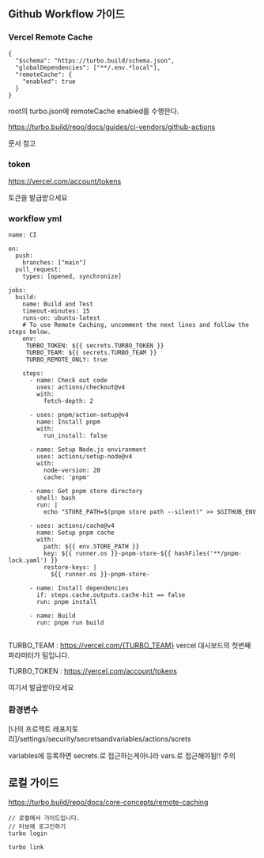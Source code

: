 ## Github Workflow 가이드

### Vercel Remote Cache

```
{
  "$schema": "https://turbo.build/schema.json",
  "globalDependencies": ["**/.env.*local"],
  "remoteCache": {
    "enabled": true
  }
}

```

root의 turbo.json에 remoteCache enabled를 수행한다.

https://turbo.build/repo/docs/guides/ci-vendors/github-actions

문서 참고

### token

https://vercel.com/account/tokens

토큰을 발급받으세요

### workflow yml

```
name: CI

on:
  push:
    branches: ["main"]
  pull_request:
    types: [opened, synchronize]

jobs:
  build:
    name: Build and Test
    timeout-minutes: 15
    runs-on: ubuntu-latest
    # To use Remote Caching, uncomment the next lines and follow the steps below.
    env:
     TURBO_TOKEN: ${{ secrets.TURBO_TOKEN }}
     TURBO_TEAM: ${{ secrets.TURBO_TEAM }}
     TURBO_REMOTE_ONLY: true

    steps:
      - name: Check out code
        uses: actions/checkout@v4
        with:
          fetch-depth: 2

      - uses: pnpm/action-setup@v4
        name: Install pnpm
        with:
          run_install: false

      - name: Setup Node.js environment
        uses: actions/setup-node@v4
        with:
          node-version: 20
          cache: 'pnpm'

      - name: Get pnpm store directory
        shell: bash
        run: |
          echo "STORE_PATH=$(pnpm store path --silent)" >> $GITHUB_ENV

      - uses: actions/cache@v4
        name: Setup pnpm cache
        with:
          path: ${{ env.STORE_PATH }}
          key: ${{ runner.os }}-pnpm-store-${{ hashFiles('**/pnpm-lock.yaml') }}
          restore-keys: |
            ${{ runner.os }}-pnpm-store-

      - name: Install dependencies
        if: steps.cache.outputs.cache-hit == false
        run: pnpm install

      - name: Build
        run: pnpm run build


```

TURBO_TEAM : https://vercel.com/{TURBO_TEAM} vercel 대시보드의 첫번째 파라미터가 팀입니다.

TURBO_TOKEN : https://vercel.com/account/tokens

여기서 발급받아오세요

### 환경변수

[나의 프로젝트 레포지토리]/settings/security/secretsandvariables/actions/screts

variables에 등록하면 secrets.로 접근하는게아니라 vars.로 접근해야됨!! 주의

## 로컬 가이드

https://turbo.build/repo/docs/core-concepts/remote-caching

```
// 로컬에서 가이드입니다.
// 터보에 로그인하기
turbo login

turbo link
```
